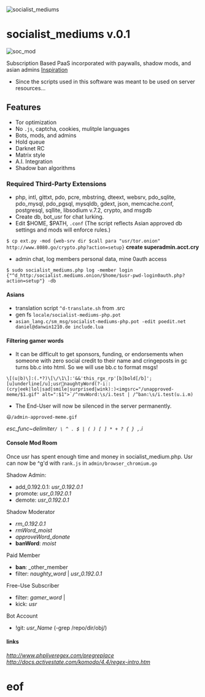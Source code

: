 ![socialist_mediums](https://github.com/TheProdigyLeague/-_-/assets/30985576/3da997a0-a9b4-40cc-b78f-b593a8913bce)


# socialist_mediums v.0.1

![soc_mod](https://github.com/TheProdigyLeague/-_-/assets/30985576/16926f9d-7742-4654-8a8e-5ef7600302a5)

Subscription Based PaaS incorporated with paywalls, shadow mods, and asian admins
[Inspiration](https://github.com/virtualghetto/lechat)
* Since the scripts used in this software was meant to be used on server resources...

## Features

* Tor optimization
* No `.js`, captcha, cookies, mulitple languages
* Bots, mods, and admins
* Hold queue
* Darknet RC
* Matrix style
* A.I. Integration
* Shadow ban algorithms

### Required Third-Party Extensions

* php, intl, gittxt, pdo, pcre, mbstring, dteext, websrv, pdo_sqlite, pdo_mysql, pdo_pgsql, mysqldb, gdext, json, memcache.conf, postgresql, sqllite, libsodium v.7.2, crypto, and msgdb
* Create db, bot_usr for chat lurking.
* Edit $HOME, $PATH, `.conf` (The script reflects Asian approved db settings and mods will enforce rules.)

`$ cp ext.py -mod {web-srv dir $call para "usr/tor.onion" http://www.8080.go/crypto.php?action=setup}`
**create superadmin.acct.cry**

* admin chat, log members personal data, mine 0auth access

`$ sudo socialist_mediums.php log -member login {"^d_http:/socialist.mediums.onion/$home/$usr-pwd-login0auth.php?action=setup"} -db`

#### Asians

* translation script `^d-translate.sh` from .src
* gen fs `locale/socialist-mediums-php.pot`
* `asian_lang.c/sm_msg/socialist-mediums-php.pot -edit poedit.net daniel@danwin1210.de include.lua`

#### Filtering gamer words

* It can be difficult to get sponsors, funding, or endorsements when someone with zero social credit to their name and cringeposts in gc turns bb.c into html. So we will use bb.c to format msgs!

```\[(u|b)\]:(.*?)\[\/\1\]:'&&'this_rgx_rp'[b]bold[/b]';[u]underline[/u];usr🚩naughtyWord(?-i::(cry|eek|lol|sad|smile|surprised|wink):)<imgsrc="/unapproved-meme/$1.gif" alt=":$1">`/^rmvWord:\s/i.test | /^ban:\s/i.test(u.i.m)```

* The End-User will now be silenced in the server permanently.

`😄/admin-approved-meme.gif`

*esc_func~delimiter`/ \ ^ . $ | ( ) [ ] * + ? { } ,`.i*

#### Console Mod Room

Once usr has spent enough time and money in socialist_medium.php. Usr can now be ^g'd with `rank.js` in `admin/browser_chromium.go`

Shadow Admin:

* add_0.192.0.1: _usr_0.192.0.1_
* promote: _usr_0.192.0.1_
* demote: _usr_0.192.0.1_

Shadow Moderator

* _rm_0.192.0.1_
* _rmWord_moist_
* _approveWord_donate_
* **banWord**: _moist_

Paid Member

* **ban**: _other_member
* filter: _naughty_word_ | _usr_0.192.0.1_

Free-Use Subscriber

* filter: _gamer_word_ |
* kick: _usr_

Bot Account

* !git: _usr_Name_ (-grep /repo/dir/obj/)

#### links

*http://www.phpliveregex.com/pregreplace*
*http://docs.activestate.com/komodo/4.4/regex-intro.htm*

# eof
